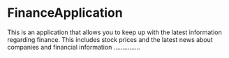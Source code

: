 # FinanceApplication
This is an application that allows you to keep up with the latest information regarding finance. This includes stock prices and the latest news about companies and financial information
...............
